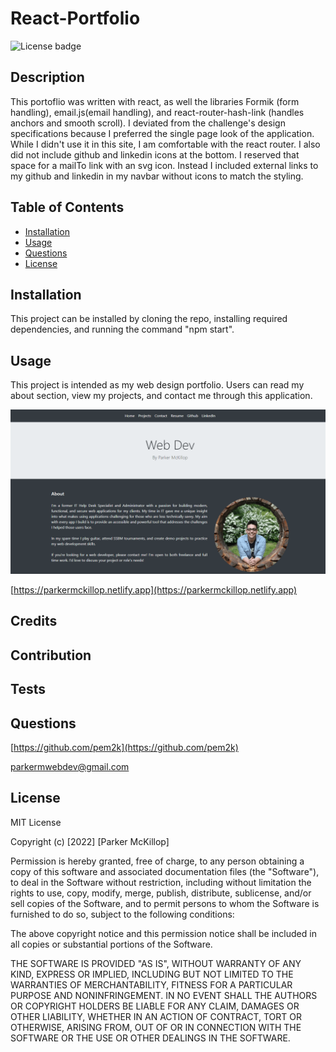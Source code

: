 # React-Portfolio
![License badge](https://img.shields.io/static/v1?label=License&message=MIT&color=brightgreen)

## Description

This portoflio was written with react, as well the libraries Formik (form handling), email.js(email handling), and react-router-hash-link (handles  anchors and smooth scroll). I deviated from the challenge's design specifications because I preferred the single page look of the application. While I didn't use it in this site, I am comfortable with the react router. I also did not include github and linkedin icons at the bottom. I reserved that space for a mailTo link with an svg icon. Instead I included external links to my github and linkedin in my navbar without icons to match the styling.


## Table of Contents

- [Installation](#installation)
- [Usage](#usage)
- [Questions](#questions)
- [License](#license)


## Installation

This project can be installed by cloning the repo, installing required dependencies, and running the command  \"npm start\".





## Usage

This project is intended as my web design portfolio. Users can read my about section, view my projects, and contact me through this application.

![Portfolio UI](./portfolio-screenshot.png)

[https://parkermckillop.netlify.app](https://parkermckillop.netlify.app)

## Credits



## Contribution



## Tests



## Questions

[https://github.com/pem2k](https://github.com/pem2k)

[parkermwebdev@gmail.com](mailto:parkermwebdev@gmail.com)


## License
MIT License

Copyright (c) [2022] [Parker McKillop]

Permission is hereby granted, free of charge, to any person obtaining a copy
of this software and associated documentation files (the "Software"), to deal
in the Software without restriction, including without limitation the rights
to use, copy, modify, merge, publish, distribute, sublicense, and/or sell
copies of the Software, and to permit persons to whom the Software is
furnished to do so, subject to the following conditions:

The above copyright notice and this permission notice shall be included in all
copies or substantial portions of the Software.

THE SOFTWARE IS PROVIDED "AS IS", WITHOUT WARRANTY OF ANY KIND, EXPRESS OR
IMPLIED, INCLUDING BUT NOT LIMITED TO THE WARRANTIES OF MERCHANTABILITY,
FITNESS FOR A PARTICULAR PURPOSE AND NONINFRINGEMENT. IN NO EVENT SHALL THE
AUTHORS OR COPYRIGHT HOLDERS BE LIABLE FOR ANY CLAIM, DAMAGES OR OTHER
LIABILITY, WHETHER IN AN ACTION OF CONTRACT, TORT OR OTHERWISE, ARISING FROM,
OUT OF OR IN CONNECTION WITH THE SOFTWARE OR THE USE OR OTHER DEALINGS IN THE
SOFTWARE.
